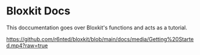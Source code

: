 # Bloxkit Docs

This doccumentation goes over Bloxkit's functions and acts as a tutorial.

https://github.com/r6nted/bloxkit/blob/main/docs/media/Getting%20Started.mp4?raw=true
